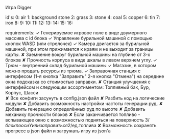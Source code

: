 Игра Digger

id's:
    0: air
    1: background stone
    2: grass
    3: stone
    4: coal
    5: copper
    6: tin
    7: iron
    8:
    9:
    10:
    11:
    12:
    13:
    14:
    15:
    16:

requirements:
    ✓ Генерируемое игровое поле в виде двумерного массива с id блока 
    ✓ Управление бурильной машиной с помощью кнопок WASD (или стрелочек)
    ✓ Камера двигается за бурильной машиной, при этом прижимается к краям и не выходит за границы карты.
    ✘ Заемнение вокруг бурильной машины на глубине от 3-х блоков
    ✘ Прочность корпуса в виде шкалы в левом верхнем углу.
    ✓ Трюм - внутренний склад бурильной машины
    ✓ Магазин, в котором можно продать ресурсы из трюма.
    ✓ Заправочная станция с интерфесом (1-я кнопка "Заправить" 2-я кнопка "Отмена") на середине окна подсказка со стоимостью заправки.
    ✘ Станция улучшения с интерфейсом и следующим ассортиментом: Топливный бак, Бур, Корпус, Шасси  
    ✘ Все конфиги засунуть в config.json файл
    ✘ Разбить код на логические модули
    ✘ Добавить возможность настройки частоты генерации руд.
    ✘ Добавить генерацию определённых руд по высоте
    ✘ Добавить механику прочности блоков
    ✘ Если заканчивается топливо - вспывающее окно с возможностью подняться на поверхность 3$/блок по оси Y или заправиться 2$/ед.топлива
    ✘ Возможность сохранять прогресс в json файл и загружать игру из json'a
